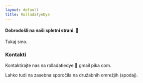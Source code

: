 ```yaml
---
layout: default
title: RolladaTyeDye
---
```

#### Dobrodošli na naši spletni strani. 🌈

Tukaj smo.

### Kontakti 

Kontaktirajte nas na rolladatiedye 🙉 gmail pika com. 

Lahko tudi na zasebna sporočila na družabnih omrežjih (spodaj).